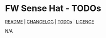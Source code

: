 # FW Sense Hat - TODOs

[README](README.md) | [CHANGELOG](CHANGELOG.md) | [TODOs](TODOs.md) | [LICENCE](LICENCE.md)

N/A
